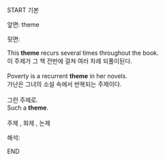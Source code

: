START
기본

앞면:
theme


뒷면:
<div>This <strong>theme</strong> recurs several times throughout the book. </div><div><div>이 주제가 그 책 전반에 걸쳐 여러 차례 되풀이된다.<br><br><div>Poverty is a recurrent <strong>theme</strong> in her novels. </div><div><div>가난은 그녀의 소설 속에서 반복되는 주제이다.</div></div><br><div><div>그런 주제로.</div></div><div><div>Such a <strong>theme</strong>. <br><br>주제 , 화제 , 논제</div></div></div></div>


해석:

END